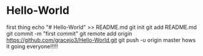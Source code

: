 # Hello-World
first thing
echo "# Hello-World" >> README.md
git init
git add README.md
git commit -m "first commit"
git remote add origin https://github.com/gracejo3/Hello-World.git
git push -u origin master
hows it going everyone!!!!!
